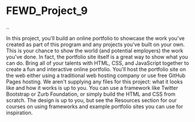 # FEWD_Project_9

..


In this project, you'll build an online portfolio to showcase the work you've created as part of this program and any projects you've built on your own. This is your chance to show the world (and potential employers) the work you've done. In fact, the portfolio site itself is a great way to show what you can do. Bring all of your talents with HTML, CSS, and JavaScript together to create a fun and interactive online portfolio.  You'll host the portfolio site on the web either using a traditional web hosting company or use free GitHub Pages hosting.  We aren't supplying any files for this project: what it looks like and how it works is up to you. You can use a framework like Twitter Bootstrap or Zurb Foundation, or simply build the HTML and CSS from scratch. The design is up to you, but see the Resources section for our courses on using frameworks and example portfolio sites you can use for inspiration.
